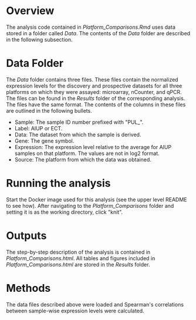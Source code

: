 # Overview


The analysis code contained in *Platform_Comparisons.Rmd* uses data stored in a folder called *Data*. The contents of the *Data* folder are described in the following subsection.


# Data Folder


The *Data* folder contains three files. These files contain the normalized expression levels for the discovery and prospective datasets for all three platforms on which they were assayed: microarray, nCounter, and qPCR. The files can be found in the *Results* folder of the corresponding analysis. The files have the same format. The contents of the columns in these files are outlined in the following bullets.


- Sample: The sample ID number prefixed with "PUL_".
- Label: AIUP or ECT.
- Data: The dataset from which the sample is derived.
- Gene: The gene symbol.
- Expression: The expression level relative to the average for AIUP samples on that platform. The values are not in log2 format.
- Source: The platform from which the data was obtained.


# Running the analysis


Start the Docker image used for this analysis (see the upper level README to see how). After navigating to the *Platform_Comparisons* folder and setting it is as the working directory, click "knit".


# Outputs


The step-by-step description of the analysis is contained in *Platform_Comparisons.html*. All tables and figures included in *Platform_Comparisons.html* are stored in the *Results* folder.


# Methods

The data files described above were loaded and Spearman's correlations between sample-wise expression levels were calculated.
